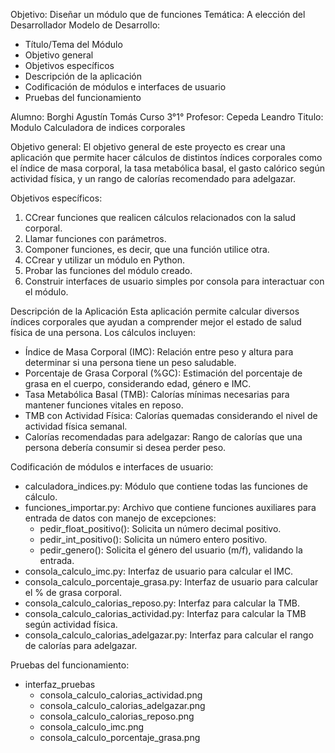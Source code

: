 Objetivo: Diseñar un módulo que de funciones
Temática: A elección del Desarrollador
Modelo de Desarrollo:
- Título/Tema del Módulo
- Objetivo general
- Objetivos específicos
- Descripción de la aplicación
- Codificación de módulos e interfaces de usuario
- Pruebas del funcionamiento

Alumno: Borghi Agustín Tomás
Curso 3°1°
Profesor: Cepeda Leandro
Titulo: Modulo Calculadora de indices corporales

Objetivo general:
El objetivo general de este proyecto es crear una aplicación que permite hacer cálculos
de distintos índices corporales como el índice de masa corporal, la tasa metabólica basal, el gasto calórico según actividad física, y un rango de calorías recomendado para adelgazar.

Objetivos específicos:
1. CCrear funciones que realicen cálculos relacionados con la salud corporal.
2. Llamar funciones con parámetros.
3. Componer funciones, es decir, que una función utilice otra.
4. CCrear y utilizar un módulo en Python.
5. Probar las funciones del módulo creado.
6. Construir interfaces de usuario simples por consola para interactuar con el módulo.

Descripción de la Aplicación
Esta aplicación permite calcular diversos índices corporales que ayudan a comprender mejor el estado de salud física de una persona. 
Los cálculos incluyen:
- Índice de Masa Corporal (IMC): Relación entre peso y altura para determinar si una persona tiene un peso saludable.
- Porcentaje de Grasa Corporal (%GC): Estimación del porcentaje de grasa en el cuerpo, considerando edad, género e IMC.
- Tasa Metabólica Basal (TMB): Calorías mínimas necesarias para mantener funciones vitales en reposo.
- TMB con Actividad Física: Calorías quemadas considerando el nivel de actividad física semanal.
- Calorías recomendadas para adelgazar: Rango de calorías que una persona debería consumir si desea perder peso.

Codificación de módulos e interfaces de usuario:
- calculadora_indices.py: Módulo que contiene todas las funciones de cálculo.
- funciones_importar.py: Archivo que contiene funciones auxiliares para entrada de datos con manejo de excepciones:
    - pedir_float_positivo(): Solicita un número decimal positivo.
    - pedir_int_positivo(): Solicita un número entero positivo.
    - pedir_genero(): Solicita el género del usuario (m/f), validando la entrada.
- consola_calculo_imc.py: Interfaz de usuario para calcular el IMC.
- consola_calculo_porcentaje_grasa.py: Interfaz de usuario para calcular el % de grasa corporal.
- consola_calculo_calorias_reposo.py: Interfaz para calcular la TMB.
- consola_calculo_calorias_actividad.py: Interfaz para calcular la TMB según actividad física.
- consola_calculo_calorias_adelgazar.py: Interfaz para calcular el rango de calorías para adelgazar.

Pruebas del funcionamiento:
- interfaz_pruebas
    - consola_calculo_calorias_actividad.png
    - consola_calculo_calorias_adelgazar.png
    - consola_calculo_calorias_reposo.png
    - consola_calculo_imc.png
    - consola_calculo_porcentaje_grasa.png